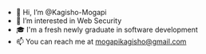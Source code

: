 - 👋 Hi, I’m @Kagisho-Mogapi
- 👀 I’m interested in Web Security
- 🎓 I'm a fresh newly graduate in software development
- 📫 You can reach me at mogapikagisho@gmail.com

<!---
Kagisho-Mogapi/Kagisho-Mogapi is a ✨ special ✨ repository because its `README.md` (this file) appears on your GitHub profile.
You can click the Preview link to take a look at your changes.
--->
